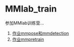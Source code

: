 # MMlab_train
参加MMlab训练营...

1. [作业mmpose和mmdetection](01_MMPose_MMDet)
2. [作业mmpretrain](02_MMPretrain)
